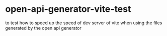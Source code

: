 # open-api-generator-vite-test
to test how to speed up the speed of dev server of vite when using the files generated by the open api generator
